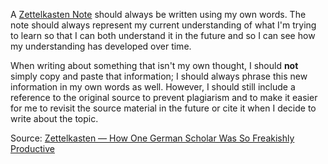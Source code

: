 A [Zettelkasten Note](../notes/zettelkasten-note.md) should always be written using my own words. The note should always represent my current understanding of what I'm trying to learn so that I can both understand it in the future and so I can see how my understanding has developed over time.

When writing about something that isn't my own thought, I should **not** simply copy and paste that information; I should always phrase this new information in my own words as well. However, I should still include a reference to the original source to prevent plagiarism and to make it easier for me to revisit the source material in the future or cite it when I decide to write about the topic.

Source: [Zettelkasten — How One German Scholar Was So Freakishly Productive](https://writingcooperative.com/zettelkasten-how-one-german-scholar-was-so-freakishly-productive-997e4e0ca125)
